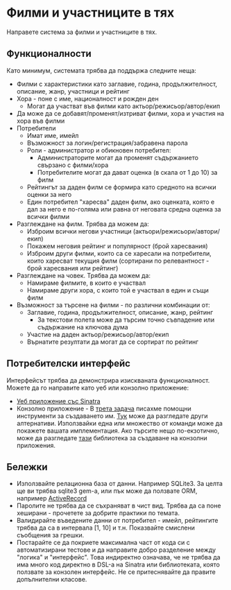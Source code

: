 # Филми и участниците в тях

Направете система за филми и участниците в тях.

## Функционалности

Като минимум, системата трябва да поддържа следните неща:

- Филми с характеристики като заглавие, година, продължителност, описание, жанр, участници и рейтинг
- Хора - поне с име, националност и рожден ден
  - Могат да участват във филми като актьор/режисьор/автор/екип
- Да може да се добавят/променят/изтриват филми, хора и участия на хора във филми
- Потребители
  - Имат име, имейл
  - Възможност за логин/регистрация/забравена парола
  - Роли - администратор и обикновен потребител:
    - Администраторите могат да променят съдържанието свързано с филми/хора
    - Потребителите могат да дават оценкa (в скала от 1 до 10) за филм
  - Рейтингът за даден филм се формира като средното на всички оценки за него
  - Един потребител "харесва" даден филм, ако оценката, която е дал за него
    е по-голяма или равна от неговата средна оценка за всички филми
- Разглеждане на филм. Трябва да можем да:
  - Изброим всички негови участници (актьори/режисьори/автори/екип)
  - Покажем неговия рейтинг и популярност (брой харесвания)
  - Изброим други филми, които са се харесали на потребители, които харесват текущия филм
    (сортирани по релевантност - брой харесвания или рейтинг)
- Разглеждане на човек. Трябва да можем да:
  - Намираме филмите, в които е участвал
  - Намираме други хора, с които той е участвал в един и същи филм
- Възможност за търсене на филми - по различни комбинации от:
  - Заглавие, година, продължителност, описание, жанр, рейтинг
    - За текстови полета може да търсим точно съвпадение или съдържание на ключова дума
  - Участие на даден актьор/режисьор/автор/екип
  - Върнатите резултати да могат да се сортират по рейтинг

## Потребителски интерфейс
  Интерфейсът трябвa да демонстрира изискваната функционалнoст. Можете да го направите като уеб или конзолно приложение:
  - [Уеб приложение със Sinatra](https://github.com/fmi/ruby-course-guides/blob/master/web-with-sinatra-basics.md)
  - Конзолно приложение - В [трета задача](http://fmi.ruby.bg/tasks/3) писахме помощни инструменти за създаването им.
  [Тук](https://www.sitepoint.com/ruby-command-line-interface-gems/) може да разгледате други алтернативи.
  Използвайки една или множество от команди може да покажете вашата имплементация. Ако търсите нещо по-екзотично, може
  да разгледате [тази](https://github.com/gavinlaking/vedeu) библиотека за създаване на конзолни приложения.

## Бележки
- Използвайте релационна база от данни. Например SQLite3. За целта ще ви трябва
  sqlite3 gem-а, или пък може да ползвате ORM, например
  [ActiveRecord](http://guides.rubyonrails.org/active_record_basics.html)
- Паролите не трябва да се съхраняват в чист вид. Трябва да са поне хеширани - прочетете за добрите
  практики по темата.
- Валидирайте въведените данни от потребител - имейл, рейтингите трябва да са в интервала [1, 10] и т.н.
  Показвайте смислени съобщения за грешки.
- Постарайте се да покриете максимална част от кода си с автоматизирани тестове и да направите добро разделение
  между "логика" и "интерфейс". Това индиректно означава, че не трябва да има много код директно в DSL-а на
  Sinatra или библиотеката, която ползвате за конзолен интерфейс. Не се притеснявайте да правите допълнителни
  класове.
